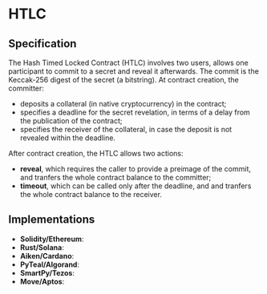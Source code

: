 # HTLC

## Specification

The Hash Timed Locked Contract (HTLC) involves two users,
allows one participant to commit to a secret and reveal it afterwards.
The commit is the Keccak-256 digest of the secret (a bitstring).
At contract creation, the committer:
- deposits a collateral (in native cryptocurrency) in the contract;
- specifies a deadline for the secret revelation, in terms of a delay from the publication of the contract;
- specifies the receiver of the collateral, 
in case the deposit is not revealed within the deadline.

After contract creation, the HTLC allows two actions:
- **reveal**, which requires the caller to provide a preimage of the commit,
and tranfers the whole contract balance to the committer;
- **timeout**, which can be called only after the deadline, and
and tranfers the whole contract balance to the receiver.

## Implementations

- **Solidity/Ethereum**: 
- **Rust/Solana**:
- **Aiken/Cardano**:
- **PyTeal/Algorand**:
- **SmartPy/Tezos**:
- **Move/Aptos**:
